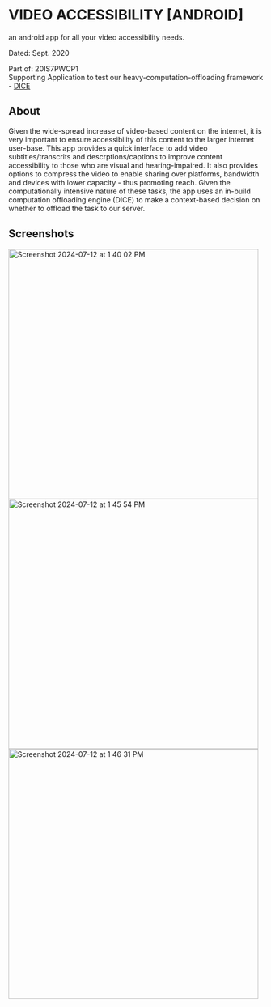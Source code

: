 #  VIDEO ACCESSIBILITY [ANDROID]

an android app for all your video accessibility needs.

Dated: Sept. 2020

Part of: 20IS7PWCP1  
Supporting Application to test our heavy-computation-offloading framework - [DICE](https://github.com/irenekp/computation-offloading-framework)

## About
Given the wide-spread increase of video-based content on the internet, it is very important to ensure accessibility of this content to the larger internet user-base. This app provides a quick interface to add video subtitles/transcrits and descrptions/captions to improve content accessibility to those who are visual and hearing-impaired. 
It also provides options to compress the video to enable sharing over platforms, bandwidth and devices with lower capacity - thus promoting reach. Given the computationally intensive nature of these tasks, the app uses an in-build computation offloading engine (DICE) to make a context-based decision on whether to offload the task to our server.


## Screenshots

<img width="494" alt="Screenshot 2024-07-12 at 1 40 02 PM" src="https://github.com/user-attachments/assets/11a043b1-fa31-4e2f-be08-8f8b2d9f1771">

<img width="494" alt="Screenshot 2024-07-12 at 1 45 54 PM" src="https://github.com/user-attachments/assets/d5ae4657-a5ee-423a-8f77-b5d0dace611d">

<img width="494" alt="Screenshot 2024-07-12 at 1 46 31 PM" src="https://github.com/user-attachments/assets/589cf049-a392-4b50-8fa5-80b21a96de01">

